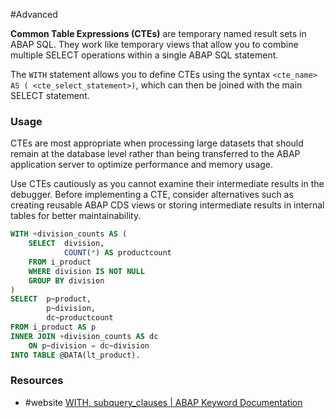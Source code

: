 #Advanced

**Common Table Expressions (CTEs)** are temporary named result sets in ABAP SQL. They work like temporary views that allow you to combine multiple SELECT operations within a single ABAP SQL statement.

The `WITH` statement allows you to define CTEs using the syntax `<cte_name> AS ( <cte_select_statement>)`, which can then be joined with the main SELECT statement.
### Usage
CTEs are most appropriate when processing large datasets that should remain at the database level rather than being transferred to the ABAP application server to optimize performance and memory usage.

Use CTEs cautiously as you cannot examine their intermediate results in the debugger. Before implementing a CTE, consider alternatives such as creating reusable ABAP CDS views or storing intermediate results in internal tables for better maintainability. 

```SQL
WITH +division_counts AS (
	SELECT  division,
			COUNT(*) AS productcount
	FROM i_product
	WHERE division IS NOT NULL
	GROUP BY division
)
SELECT  p~product,
		p~division,
		dc~productcount
FROM i_product AS p
INNER JOIN +division_counts AS dc
	ON p~division = dc~division
INTO TABLE @DATA(lt_product).
```

### Resources
- #website [WITH, subquery_clauses | ABAP Keyword Documentation](https://help.sap.com/doc/abapdocu_cp_index_htm/CLOUD/en-US/ABAPWITH_SUBQUERY.html)
